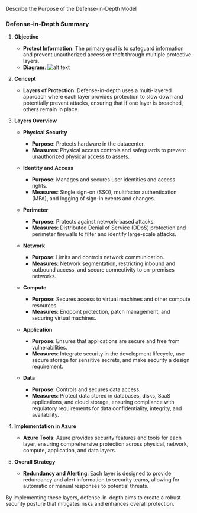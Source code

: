 Describe the Purpose of the Defense-in-Depth Model


### **Defense-in-Depth Summary**

1. **Objective**
   - **Protect Information**: The primary goal is to safeguard information and prevent unauthorized access or theft through multiple protective layers.
   - **Diagram**: ![alt text](https://learn.microsoft.com/en-in/training/wwl-azure/describe-azure-identity-access-security/media/defense-depth-486afc12.png)
   
2. **Concept**
   - **Layers of Protection**: Defense-in-depth uses a multi-layered approach where each layer provides protection to slow down and potentially prevent attacks, ensuring that if one layer is breached, others remain in place.

3. **Layers Overview**
   - **Physical Security**
     - **Purpose**: Protects hardware in the datacenter.
     - **Measures**: Physical access controls and safeguards to prevent unauthorized physical access to assets.

   - **Identity and Access**
     - **Purpose**: Manages and secures user identities and access rights.
     - **Measures**: Single sign-on (SSO), multifactor authentication (MFA), and logging of sign-in events and changes.

   - **Perimeter**
     - **Purpose**: Protects against network-based attacks.
     - **Measures**: Distributed Denial of Service (DDoS) protection and perimeter firewalls to filter and identify large-scale attacks.

   - **Network**
     - **Purpose**: Limits and controls network communication.
     - **Measures**: Network segmentation, restricting inbound and outbound access, and secure connectivity to on-premises networks.

   - **Compute**
     - **Purpose**: Secures access to virtual machines and other compute resources.
     - **Measures**: Endpoint protection, patch management, and securing virtual machines.

   - **Application**
     - **Purpose**: Ensures that applications are secure and free from vulnerabilities.
     - **Measures**: Integrate security in the development lifecycle, use secure storage for sensitive secrets, and make security a design requirement.

   - **Data**
     - **Purpose**: Controls and secures data access.
     - **Measures**: Protect data stored in databases, disks, SaaS applications, and cloud storage, ensuring compliance with regulatory requirements for data confidentiality, integrity, and availability.

4. **Implementation in Azure**
   - **Azure Tools**: Azure provides security features and tools for each layer, ensuring comprehensive protection across physical, network, compute, application, and data layers.

5. **Overall Strategy**
   - **Redundancy and Alerting**: Each layer is designed to provide redundancy and alert information to security teams, allowing for automatic or manual responses to potential threats.

By implementing these layers, defense-in-depth aims to create a robust security posture that mitigates risks and enhances overall protection.
